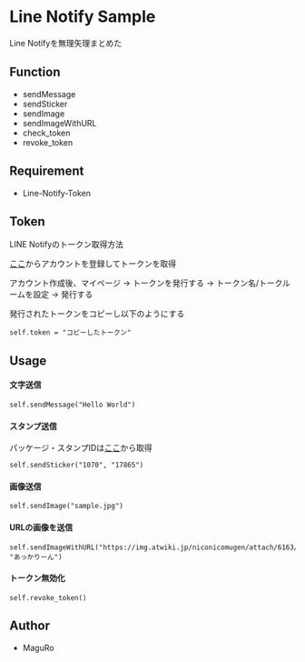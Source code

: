 # Line Notify Sample

Line Notifyを無理矢理まとめた

## Function
- sendMessage
- sendSticker
- sendImage
- sendImageWithURL
- check_token
- revoke_token

## Requirement

* Line-Notify-Token

## Token
LINE Notifyのトークン取得方法

[ここ](https://notify-bot.line.me/ja/)からアカウントを登録してトークンを取得

アカウント作成後、マイページ -> トークンを発行する -> トークン名/トークルームを設定 -> 発行する

発行されたトークンをコピーし以下のようにする

```
self.token = "コピーしたトークン"
```

## Usage

#### 文字送信
```
self.sendMessage("Hello World")
```
#### スタンプ送信
パッケージ・スタンプIDは[ここ](https://developers.line.biz/ja/docs/messaging-api/sticker-list/)から取得

```
self.sendSticker("1070", "17865")
```
#### 画像送信
```
self.sendImage("sample.jpg")
```
#### URLの画像を送信
```
self.sendImageWithURL("https://img.atwiki.jp/niconicomugen/attach/6163/12458/akr.png", "あっかりーん")
```
#### トークン無効化
```
self.revoke_token()
```

## Author

* MaguRo
